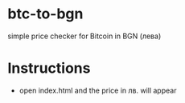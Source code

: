 # btc-to-bgn

simple price checker for Bitcoin in BGN (лева)

# Instructions

- open index.html and the price in лв. will appear
